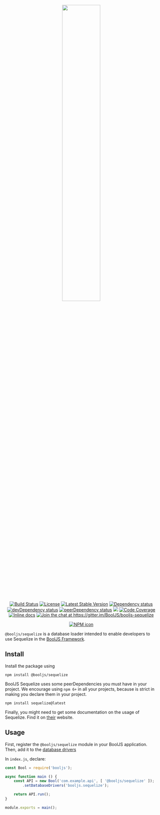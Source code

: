 <p align="center"><img src="https://cdn.rawgit.com/BoolJS/booljs/master/logo.svg" width="50%"></p>

<p align="center">
    <a href="https://travis-ci.org/BoolJS/booljs-sequelize"><img src="https://img.shields.io/travis/BoolJS/booljs-sequelize.svg?style=flat-square" alt="Build Status"></a>
    <a href="LICENSE.md"><img src="https://img.shields.io/badge/License-GPL%20v3-green.svg?style=flat-square" alt="License"></a>
    <a href="https://github.com/BoolJS/booljs-sequelize/releases"><img src="https://img.shields.io/github/release/BoolJS/booljs-sequelize.svg?style=flat-square" alt="Latest Stable Version"></a>
    <a href="https://david-dm.org/booljs/booljs-sequelize"><img src="https://img.shields.io/david/booljs/booljs-sequelize.svg?style=flat-square" alt="Dependency status"></a>
    <a href="https://david-dm.org/booljs/booljs-sequelize?type=dev"><img src="https://img.shields.io/david/dev/booljs/booljs-sequelize.svg?style=flat-square" alt="devDependency status"></a>
    <a href="https://david-dm.org/booljs/booljs-sequelize?type=peer"><img src="https://img.shields.io/david/peer/booljs/booljs-sequelize.svg?style=flat-square" alt="peerDependency status"></a>
    <a href="https://codeclimate.com/github/BoolJS/booljs-sequelize/maintainability"><img src="https://api.codeclimate.com/v1/badges/102e5750974935be2b3b/maintainability" /></a>
    <a href="https://codecov.io/gh/BoolJS/booljs"><img src="https://img.shields.io/codecov/c/github/booljs/booljs-sequelize.svg?style=flat-square" alt="Code Coverage"></a>
    <a href="http://inch-ci.org/github/booljs/booljs-sequelize"><img src="http://inch-ci.org/github/booljs/booljs-sequelize.svg?branch=master" alt="Inline docs"></a>
    <a href="https://gitter.im/BoolJS/booljs?utm_source=badge&utm_medium=badge&utm_campaign=pr-badge&utm_content=badge"><img src="https://img.shields.io/gitter/room/booljs/booljs-sequelize.svg?style=flat-square" alt="Join the chat at https://gitter.im/BoolJS/booljs-sequelize"></a>
</p>

<p align="center">
    <a href="https://npmjs.com/package/@booljs/sequelize"><img src="https://nodei.co/npm/@booljs/sequelize.png" alt="NPM icon"></a>
</p>

`@booljs/sequelize` is a database loader intended to enable developers to use Sequelize in the [BoolJS Framework](http://bool.js.org/).

## Install

Install the package using

```
npm install @booljs/sequelize
```

BoolJS Sequelize uses some peerDependencies you must have in your project. We encourage using `npm 6+` in all your projects, because is strict in making you declare them in your project.

```
npm install sequelize@latest
```

Finally, you might need to get some documentation on the usage of Sequelize. Find it on [their](http://www.sequelize.org) website.


## Usage

First, register the `@booljs/sequelize` module in your BoolJS application. Then, add it to the [database drivers](https://)

In `index.js`, declare:

```js
const Bool = require('booljs');

async function main () {
    const API = new Bool('com.example.api', [ '@booljs/sequelize' ]);
        .setDatabaseDrivers('booljs.sequelize');

    return API.run();
}

module.exports = main();
```
